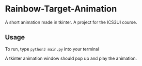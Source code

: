 # Rainbow-Target-Animation
A short animation made in tkinter. A project for the ICS3UI course.

## Usage
To run, type `python3 main.py` into your terminal

A tkinter animation window should pop up and play the animation.
